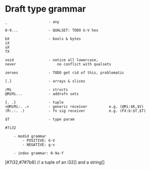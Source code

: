 
# Draft type grammar

    _                   - any

    0-9...              - QUALSET: TODO G-V hex

    bX                  - bools & bytes
    iX
    uX
    fX

    void                - notice all lowercase,
    never                   no conflict with qualsets

    zeroes              - TODO get rid of this, problematic

    [.]                 - arrays & slices

    /Mi                 - structs
    @MiMi...            - addrofn sets

    {. .}               - tuple
    <@MiMi:. .>         - generic receiver          e.g. (@Mi:$K,$V)
    (M:.:. .)           - fn sig receiver           e.g. (FX:b:$T,$T)

    $T                  - type param

    #7i32

        - modid grammar
            - POSITIVE: G-V
            - NEGATIVE: g-v

        - index grammar: 0-9a-f

[#7i32,#7#7b8] // a tuple of an i32[] and a string[]
